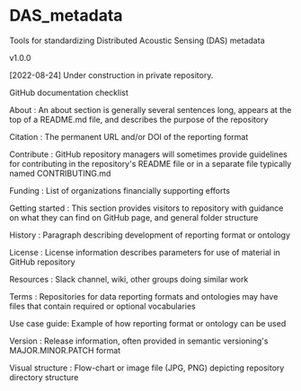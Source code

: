 # DAS_metadata
Tools for standardizing Distributed Acoustic Sensing (DAS) metadata

v1.0.0 

[2022-08-24] Under construction in private repository. 

GitHub documentation checklist

About	: An about section is generally several sentences long, appears at the top of a README.md file, and describes the purpose of the repository

Citation :	The permanent URL and/or DOI of the reporting format

Contribute : GitHub repository managers will sometimes provide guidelines for contributing in the repository's README file or in a separate file typically named CONTRIBUTING.md

Funding	: List of organizations financially supporting efforts

Getting started :	This section provides visitors to repository with guidance on what they can find on GitHub page, and general folder structure

History	: Paragraph describing development of reporting format or ontology

License	: License information describes parameters for use of material in GitHub repository

Resources	: Slack channel, wiki, other groups doing similar work

Terms	: Repositories for data reporting formats and ontologies may have files that contain required or optional vocabularies

Use case guide: Example of how reporting format or ontology can be used	

Version	: Release information, often provided in semantic versioning's MAJOR.MINOR.PATCH format 

Visual structure : Flow-chart or image file (JPG, PNG) depicting repository directory structure
